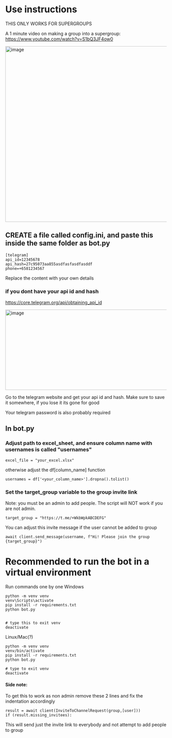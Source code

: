 # Use instructions

THIS ONLY WORKS FOR SUPERGROUPS

A 1 minute video on making a group into a supergroup:
https://www.youtube.com/watch?v=S1bQ3JF4ow0

<img width="602" height="549" alt="image" src="https://github.com/user-attachments/assets/1ae52a7b-67c6-4d51-8dd8-b62218f11bbd" />


## CREATE a file called config.ini, and paste this inside the same folder as bot.py
```
[telegram]
api_id=12345678
api_hash=27c95073aa855asdfasfasdfasddf
phone=+6581234567
```
Replace the content with your own details

### if you dont have your api id and hash
https://core.telegram.org/api/obtaining_api_id

<img width="850" height="251" alt="image" src="https://github.com/user-attachments/assets/99a9f21f-8036-4e6a-b1fd-db4c42486812" />

Go to the telegram website and get your api id and hash. Make sure to save it somewhere, if you lose it its gone for good

Your telegram password is also probably required

## In bot.py

### Adjust path to excel_sheet, and ensure column name with usernames is called "usernames"
```
excel_file = "your_excel.xlsx"
```
otherwise adjust the df[column_name] function 
```
usernames = df['<your_column_name>'].dropna().tolist()
```

### Set the target_group variable to the group invite link
Note: you must be an admin to add people. The script will NOT work if you are not admin.
```
target_group = "https://t.me/+WkbWpkABCDEFG"
```

You can adjust this invite message if the user cannot be added to group
```
await client.send_message(username, f"Hi! Please join the group {target_group}")
```

# Recommended to run the bot in a virtual environment
Run commands one by one
Windows
```
python -m venv venv
venv\Scripts\activate
pip install -r requirements.txt
python bot.py


# type this to exit venv 
deactivate
```

Linux/Mac(?)
```
python -m venv venv
venv/bin/activate
pip install -r requirements.txt
python bot.py

# type to exit venv
deactivate
```

#### Side note:
To get this to work as non admin
remove these 2 lines and fix the indentation accordingly
```
result = await client(InviteToChannelRequest(group,[user]))
if (result.missing_invitees):
```
This will send just the invite link to everybody and not attempt to add people to group













